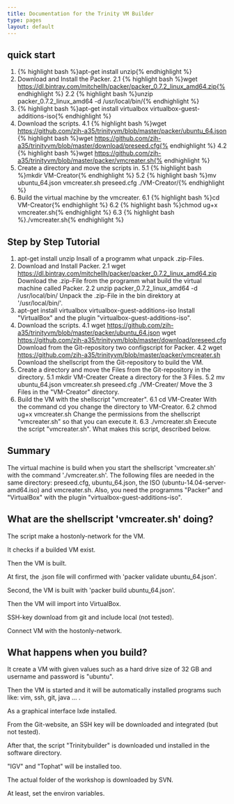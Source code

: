 ```yaml
---
title: Documentation for the Trinity VM Builder
type: pages
layout: default
---
```

quick start
-----------

1. {% highlight bash %}apt-get install unzip{% endhighlight %}
2. Download and Install the Packer.
2.1 {% highlight bash %}wget https://dl.bintray.com/mitchellh/packer/packer_0.7.2_linux_amd64.zip{% endhighlight %}
2.2 {% highlight bash %}unzip packer_0.7.2_linux_amd64 -d /usr/local/bin/{% endhighlight %}
3. {% highlight bash %}apt-get install virtualbox virtualbox-guest-additions-iso{% endhighlight %}
4. Download the scripts.
4.1 {% highlight bash %}wget https://github.com/zih-a35/trinityvm/blob/master/packer/ubuntu_64.json
	{% highlight bash %}wget https://github.com/zih-a35/trinityvm/blob/master/download/preseed.cfg{% endhighlight %}
4.2 {% highlight bash %}wget https://github.com/zih-a35/trinityvm/blob/master/packer/vmcreater.sh{% endhighlight %}
5. Create a directory and move the scripts in.
5.1 {% highlight bash %}mkdir VM-Creator{% endhighlight %}
5.2 {% highlight bash %}mv ubuntu_64.json vmcreater.sh preseed.cfg ./VM-Creator/{% endhighlight %}
6. Build the virtual machine by the vmcreater.
6.1 {% highlight bash %}cd VM-Creator{% endhighlight %}
6.2 {% highlight bash %}chmod ug+x vmcreater.sh{% endhighlight %}
6.3 {% highlight bash %}./vmcreater.sh{% endhighlight %}




Step by Step Tutorial
---------------------

1. apt-get install unzip
	Insall of a programm what unpack .zip-Files.
2. Download and Install Packer.
2.1 wget https://dl.bintray.com/mitchellh/packer/packer_0.7.2_linux_amd64.zip
	Download the .zip-File from the programm what build the virtual machine called Packer.
2.2 unzip packer_0.7.2_linux_amd64 -d /usr/local/bin/
	Unpack the .zip-File in the bin direktory at '/usr/local/bin/'.
3. apt-get install virtualbox virtualbox-guest-additions-iso
	Install "VirtualBox" and the plugin "virtualbox-guest-additions-iso".
4. Download the scripts.
4.1 wget https://github.com/zih-a35/trinityvm/blob/master/packer/ubuntu_64.json
	wget https://github.com/zih-a35/trinityvm/blob/master/download/preseed.cfg
	Download from the Git-repository two configscript for Packer.
4.2 wget https://github.com/zih-a35/trinityvm/blob/master/packer/vmcreater.sh
	Download the shellscript from the Git-repository to build the VM.
5. Create a directory and move the Files from the Git-repository in the directory.
5.1 mkdir VM-Creater
	Create a directory for the 3 Files.
5.2 mv ubuntu_64.json vmcreater.sh preseed.cfg ./VM-Creater/
	Move the 3 Files in the "VM-Creator" directory.
6. Build the VM with the shellscript "vmcreater".
6.1 cd VM-Creater
	With the command cd you change the directory to VM-Creator.
6.2 chmod ug+x vmcreater.sh
	Change the permissions from the shellscript "vmcreater.sh" so that you can execute it.
6.3 ./vmcreater.sh
	Execute the script "vmcreater.sh". What makes this script, described below.




Summary
-------

The virtual machine is build when you start the shellscript 'vmcreater.sh' with the command './vmcreater.sh'.
The following files are needed in the same directory: preseed.cfg, ubuntu_64.json, the ISO (ubuntu-14.04-server-amd64.iso) and vmcreater.sh.
Also, you need the programms "Packer" and "VirtualBox" with the plugin "virtualbox-guest-additions-iso".




What are the shellscript 'vmcreater.sh' doing?
----------------------------------------------

The script make a hostonly-network for the VM.

It checks if a builded VM exist.

Then the VM is built.

At first, the .json file will confirmed with 'packer validate ubuntu_64.json'.

Second, the VM is built with 'packer build ubuntu_64.json'.

Then the VM will import into VirtualBox.

SSH-key download from git and include local (not tested).

Connect VM with the hostonly-network.




What happens when you build?
----------------------------

It create a VM with given values such as a hard drive size of 32 GB and username and password is "ubuntu".

Then the VM is started and it will be automatically installed programs such like: vim, ssh, git, java ... .

As a graphical interface lxde installed.

From the Git-website, an SSH key will be downloaded and integrated (but not tested).

After that, the script "Trinitybuilder" is downloaded und installed in the software directory.

"IGV" and "Tophat" will be installed too.

The actual folder of the workshop is downloaded by SVN.

At least, set the environ variables.




